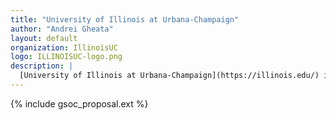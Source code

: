 ```yaml
---
title: "University of Illinois at Urbana-Champaign"
author: "Andrei Gheata"
layout: default
organization: IllinoisUC
logo: ILLINOISUC-logo.png
description: |
  [University of Illinois at Urbana-Champaign](https://illinois.edu/) is a public institution that was founded in 1867.
---
```


{% include gsoc_proposal.ext %}
